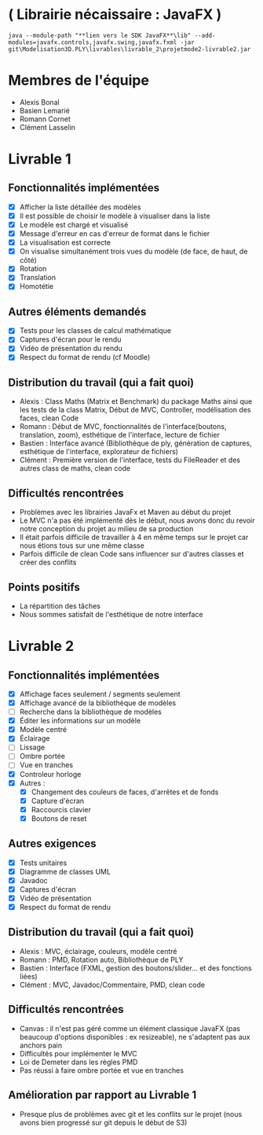 # ( Librairie nécaissaire : JavaFX )

```
java --module-path "**lien vers le SDK JavaFX**\lib" --add-modules=javafx.controls,javafx.swing,javafx.fxml -jar git\Modelisation3D.PLY\livrables\livrable_2\projetmode2-livrable2.jar
```

# Membres de l'équipe

 - Alexis Bonal
 - Basien Lemarié
 - Romann Cornet
 - Clément Lasselin

# Livrable 1

## Fonctionnalités implémentées

- [x] Afficher la liste détaillée des modèles
- [x] Il est possible de choisir le modèle à visualiser dans la liste
- [x] Le modèle est chargé et visualisé
- [X] Message d'erreur en cas d'erreur de format dans le fichier
- [x] La visualisation est correcte
- [x] On visualise simultanément trois vues du modèle (de face, de haut, de côté)
- [x] Rotation
- [x] Translation
- [x] Homotétie

## Autres éléments demandés

- [X] Tests pour les classes de calcul mathématique
- [X] Captures d'écran pour le rendu
- [X] Vidéo de présentation du rendu
- [X] Respect du format de rendu (cf Moodle)

## Distribution du travail (qui a fait quoi)

- Alexis : Class Maths (Matrix et Benchmark) du package Maths ainsi que les tests de la class Matrix, Début de MVC, Controller, modélisation des faces, clean Code
- Romann : Début de MVC, fonctionnalités de l'interface(boutons, translation, zoom), esthétique de l'interface, lecture de fichier
- Bastien : Interface avancé (Bibliothèque de ply, génération de captures, esthétique de l'interface, explorateur de fichiers)
- Clément : Première version de l'interface, tests du FileReader et des autres class de maths, clean code

## Difficultés rencontrées

- Problèmes avec les librairies JavaFx et Maven au début du projet
- Le MVC n'a pas été implémenté dès le début, nous avons donc du revoir notre conception du projet au milieu de sa production
- Il était parfois difficile de travailler à 4 en même temps sur le projet car nous étions tous sur une même classe
- Parfois difficile de clean Code sans influencer sur d'autres classes et créer des conflits

## Points positifs

- La répartition des tâches
- Nous sommes satisfait de l'esthétique de notre interface

# Livrable 2

## Fonctionnalités implémentées


- [x] Affichage faces seulement / segments seulement
- [x] Affichage avancé de la bibliothèque de modèles
- [ ] Recherche dans la bibliothèque de modèles
- [X] Éditer les informations sur un modèle
- [x] Modèle centré
- [X] Éclairage
- [ ] Lissage
- [ ] Ombre portée
- [ ] Vue en tranches
- [x] Controleur horloge
- [x] Autres : 
    - [x] Changement des couleurs de faces, d'arrêtes et de fonds 
    - [x] Capture d'écran
    - [x] Raccourcis clavier
    - [x] Boutons de reset 

## Autres exigences

- [X] Tests unitaires
- [X] Diagramme de classes UML
- [X] Javadoc
- [X] Captures d'écran
- [X] Vidéo de présentation
- [X] Respect du format de rendu

## Distribution du travail (qui a fait quoi)

- Alexis : MVC, éclairage, couleurs, modèle centré
- Romann : PMD, Rotation auto, Bibliothèque de PLY
- Bastien : Interface (FXML, gestion des boutons/slider... et des fonctions liées)
- Clément : MVC, Javadoc/Commentaire, PMD, clean code

## Difficultés rencontrées

- Canvas : il n'est pas géré comme un élément classique JavaFX (pas beaucoup d'options disponibles : ex resizeable), ne s'adaptent pas aux anchors pain
- Difficultés pour implémenter le MVC
- Loi de Demeter dans les règles PMD
- Pas réussi à faire ombre portée et vue en tranches

## Amélioration par rapport au Livrable 1

- Presque plus de problèmes avec git et les conflits sur le projet (nous avons bien progressé sur git depuis le début de S3)

